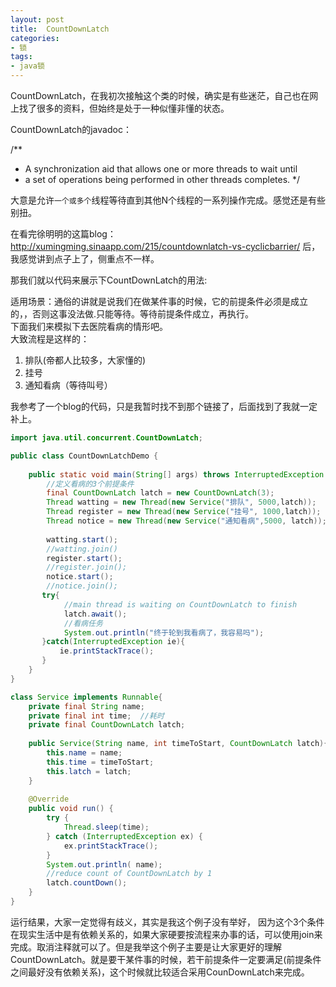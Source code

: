 ```yaml
---
layout: post
title:  CountDownLatch 
categories:
- 锁
tags:
- java锁
---
```


CountDownLatch，在我初次接触这个类的时候，确实是有些迷茫，自己也在网上找了很多的资料，但始终是处于一种似懂非懂的状态。

CountDownLatch的javadoc：   

/**
 * A synchronization aid that allows one or more threads to wait until
 * a set of operations being performed in other threads completes.
 */   

大意是允许`一个或多个`线程等待直到其他N个线程的一系列操作完成。感觉还是有些别扭。

在看完徐明明的这篇blog：
http://xumingming.sinaapp.com/215/countdownlatch-vs-cyclicbarrier/
后，我感觉讲到点子上了，侧重点不一样。

那我们就以代码来展示下CountDownLatch的用法:  

适用场景：通俗的讲就是说我们在做某件事的时候，它的前提条件必须是成立的，，否则这事没法做.只能等待。等待前提条件成立，再执行。   
下面我们来模拟下去医院看病的情形吧。   
大致流程是这样的：   

 1. 排队(帝都人比较多，大家懂的) 
 2. 挂号
 3. 通知看病（等待叫号）
 
我参考了一个blog的代码，只是我暂时找不到那个链接了，后面找到了我就一定补上。   

```java
import java.util.concurrent.CountDownLatch;

public class CountDownLatchDemo {
	
	public static void main(String[] args) throws InterruptedException {
		//定义看病的3个前提条件
		final CountDownLatch latch = new CountDownLatch(3);
		Thread watting = new Thread(new Service("排队", 5000,latch));
		Thread register = new Thread(new Service("挂号", 1000,latch));
		Thread notice = new Thread(new Service("通知看病",5000, latch));
	
		watting.start(); 
		//watting.join()
		register.start(); 
		//register.join();
		notice.start();
	    //notice.join();  
       try{
            //main thread is waiting on CountDownLatch to finish
            latch.await();  
            //看病任务
            System.out.println("终于轮到我看病了，我容易吗");
       }catch(InterruptedException ie){
           ie.printStackTrace();
       }
	}
}

class Service implements Runnable{
    private final String name;
    private final int time;  //耗时
    private final CountDownLatch latch;
  
    public Service(String name, int timeToStart, CountDownLatch latch){
        this.name = name;
        this.time = timeToStart;
        this.latch = latch;
    }
  
    @Override
    public void run() {
        try {
            Thread.sleep(time);
        } catch (InterruptedException ex) {
            ex.printStackTrace();
        }
        System.out.println( name);
        //reduce count of CountDownLatch by 1
        latch.countDown(); 
    }
}
```   

运行结果，大家一定觉得有歧义，其实是我这个例子没有举好，
因为这个3个条件在现实生活中是有依赖关系的，如果大家硬要按流程来办事的话，可以使用join来完成。取消注释就可以了。但是我举这个例子主要是让大家更好的理解CountDownLatch。就是要干某件事的时候，若干前提条件一定要满足(前提条件之间最好没有依赖关系)，这个时候就比较适合采用CounDownLatch来完成。






